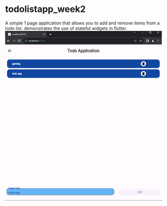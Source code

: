 # todolistapp_week2

A simple 1 page application that allows you to add and remove items from a todo list. 
demonstrates the use of stateful widgets in flutter.
![alt text](image-1.png)
